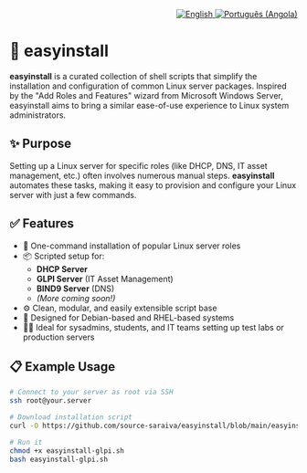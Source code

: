 <p align="right">
  <a href="https://github.com/source-saraiva/easyinstall/blob/main/README.md">
    <img src="https://img.shields.io/badge/lang-en-red.svg" alt="English" />
  </a>
  
  <a href="https://github.com/source-saraiva/easyinstall/blob/main/README.pt-AO.md">
    <img src="https://img.shields.io/badge/lang-pt--ao-green.svg" alt="Português (Angola)" />
  </a>
</p>

# 🧰 easyinstall


**easyinstall** is a curated collection of shell scripts that simplify the installation and configuration of common Linux server packages. Inspired by the "Add Roles and Features" wizard from Microsoft Windows Server, easyinstall aims to bring a similar ease-of-use experience to Linux system administrators.

## ✨ Purpose

Setting up a Linux server for specific roles (like DHCP, DNS, IT asset management, etc.) often involves numerous manual steps. **easyinstall** automates these tasks, making it easy to provision and configure your Linux server with just a few commands.

## ✅ Features

- 🚀 One-command installation of popular Linux server roles
- 📦 Scripted setup for:
  - **DHCP Server**
  - **GLPI Server** (IT Asset Management)
  - **BIND9 Server** (DNS)
  - *(More coming soon!)*  
- ⚙️ Clean, modular, and easily extensible script base
- 🧪 Designed for Debian-based and RHEL-based systems
- 🧑‍💻 Ideal for sysadmins, students, and IT teams setting up test labs or production servers

## 📋 Example Usage

```bash
# Connect to your server as root via SSH
ssh root@your.server

# Download installation script
curl -O https://github.com/source-saraiva/easyinstall/blob/main/easyinstall-glpi.sh

# Run it
chmod +x easyinstall-glpi.sh
bash easyinstall-glpi.sh
